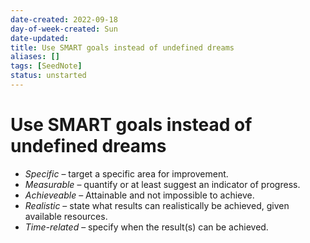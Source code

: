 ```yaml
---
date-created: 2022-09-18
day-of-week-created: Sun
date-updated: 
title: Use SMART goals instead of undefined dreams
aliases: []
tags: [SeedNote]
status: unstarted
---
```


# Use SMART goals instead of undefined dreams


-   _Specific_ – target a specific area for improvement.
-   _Measurable_ – quantify or at least suggest an indicator of progress.
-   _Achieveable_ – Attainable and not impossible to achieve.
-   _Realistic_ – state what results can realistically be achieved, given available resources.
-   _Time-related_ – specify when the result(s) can be achieved.